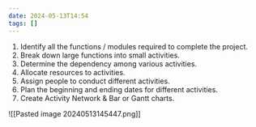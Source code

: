 ```yaml
---
date: 2024-05-13T14:54
tags: []
---
```

1. Identify all the functions / modules  required to complete the project.
2. Break down large functions into small activities.
3. Determine the dependency among various activities.
4. Allocate resources to activities. 
5. Assign people to conduct different activities.
6. Plan the beginning and ending dates for different activities.
7. Create Activity Network & Bar or Gantt charts. 
	
![[Pasted image 20240513145447.png]]